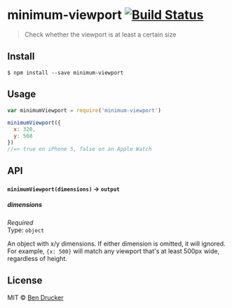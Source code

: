 # minimum-viewport [![Build Status](https://travis-ci.org/bendrucker/minimum-viewport.svg?branch=master)](https://travis-ci.org/bendrucker/minimum-viewport)

> Check whether the viewport is at least a certain size


## Install

```
$ npm install --save minimum-viewport
```


## Usage

```js
var minimumViewport = require('minimum-viewport')

minimumViewport({
  x: 320,
  y: 568
})
//=> true on iPhone 5, false on an Apple Watch
```

## API

#### `minimumViewport(dimensions)` -> `output`

##### dimensions

*Required*  
Type: `object`

An object with x/y dimensions. If either dimension is omitted, it will ignored. For example, `{x: 500}` will match any viewport that's at least 500px wide, regardless of height.


## License

MIT © [Ben Drucker](http://bendrucker.me)
